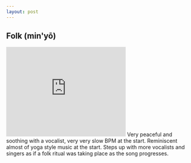 ```yaml
---
layout: post
---
```


## Folk (min'yō)

<iframe width="320" height="240" src="https://www.youtube.com/embed/TZwcTgW83C0" frameborder="0" allowfullscreen></iframe> 
Very peaceful and soothing with a vocalist, very very slow BPM at the start. Reminiscent almost of yoga style music at the start. Steps up with more vocalists and singers as if a folk ritual was taking place as the song progresses. 
